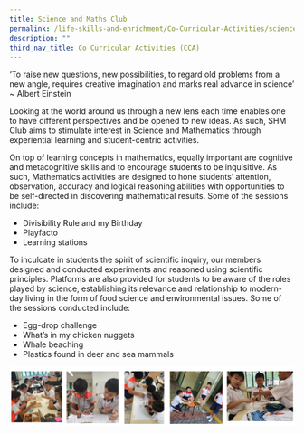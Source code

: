 ```yaml
---
title: Science and Maths Club
permalink: /life-skills-and-enrichment/Co-Curricular-Activities/science-horticulture-math-club/
description: ""
third_nav_title: Co Curricular Activities (CCA)
---
```



‘To raise new questions, new possibilities, to regard old problems from a new angle, requires creative imagination and marks real advance in science’ ~ Albert Einstein

  

Looking at the world around us through a new lens each time enables one to have different perspectives and be opened to new ideas. As such, SHM Club aims to stimulate interest in Science and Mathematics through experiential learning and student-centric activities. 

  

On top of learning concepts in mathematics, equally important are cognitive and metacognitive skills and to encourage students to be inquisitive. As such, Mathematics activities are designed to hone students’ attention, observation, accuracy and logical reasoning abilities with opportunities to be self-directed in discovering mathematical results. Some of the sessions include: 

  

* Divisibility Rule and my Birthday 
* Playfacto
* Learning stations 

  

To inculcate in students the spirit of scientific inquiry, our members designed and conducted experiments and reasoned using scientific principles. Platforms are also provided for students to be aware of the roles played by science, establishing its relevance and relationship to modern-day living in the form of food science and environmental issues. Some of the sessions conducted include:

* Egg-drop challenge
* What’s in my chicken nuggets
* Whale beaching 
* Plastics found in deer and sea mammals

![](/images/shmclub.png)